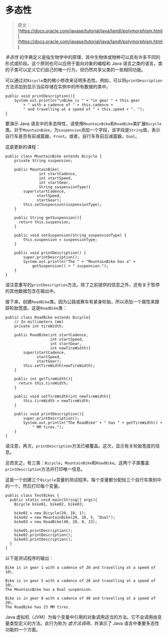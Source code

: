 # 多态性

> 原文： [https://docs.oracle.com/javase/tutorial/java/IandI/polymorphism.html](https://docs.oracle.com/javase/tutorial/java/IandI/polymorphism.html)

_多态性_ 的字典定义是指生物学中的原理，其中生物体或物种可以具有许多不同的形式或阶段。这个原则也可以应用于面向对象的编程和 Java 语言之类的语言。类的子类可以定义它们自己的唯一行为，但仍然共享父类的一些相同功能。

可以通过对`Bicycle`类的微小修改来证明多态性。例如，可以将`printDescription`方法添加到显示当前存储在实例中的所有数据的类中。

```
public void printDescription(){
    System.out.println("\nBike is " + "in gear " + this.gear
        + " with a cadence of " + this.cadence +
        " and travelling at a speed of " + this.speed + ". ");
}

```

要演示 Java 语言中的多态特性，请使用`MountainBike`和`RoadBike`类扩展`Bicycle`类。对于`MountainBike`，为`suspension`添加一个字段，该字段是`String`值，表示自行车是否有前减震器，`Front`。或者，自行车有前后减震器，`Dual`。

这是更新的课程：

```
public class MountainBike extends Bicycle {
    private String suspension;

    public MountainBike(
               int startCadence,
               int startSpeed,
               int startGear,
               String suspensionType){
        super(startCadence,
              startSpeed,
              startGear);
        this.setSuspension(suspensionType);
    }

    public String getSuspension(){
      return this.suspension;
    }

    public void setSuspension(String suspensionType) {
        this.suspension = suspensionType;
    }

    public void printDescription() {
        super.printDescription();
        System.out.println("The " + "MountainBike has a" +
            getSuspension() + " suspension.");
    }
} 

```

请注意重写的`printDescription`方法。除了之前提供的信息之外，还有关于暂停的其他数据包含在输出中。

接下来，创建`RoadBike`类。因为公路或赛车有紧身轮胎，所以添加一个属性来跟踪轮胎宽度。这是`RoadBike`类：

```
public class RoadBike extends Bicycle{
    // In millimeters (mm)
    private int tireWidth;

    public RoadBike(int startCadence,
                    int startSpeed,
                    int startGear,
                    int newTireWidth){
        super(startCadence,
              startSpeed,
              startGear);
        this.setTireWidth(newTireWidth);
    }

    public int getTireWidth(){
      return this.tireWidth;
    }

    public void setTireWidth(int newTireWidth){
        this.tireWidth = newTireWidth;
    }

    public void printDescription(){
        super.printDescription();
        System.out.println("The RoadBike" + " has " + getTireWidth() +
            " MM tires.");
    }
}

```

请注意，再次，`printDescription`方法已被覆盖。这次，显示有关轮胎宽度的信息。

总而言之，有三类：`Bicycle`，`MountainBike`和`RoadBike`。这两个子类覆盖`printDescription`方法并打印唯一信息。

这是一个创建三个`Bicycle`变量的测试程序。每个变量都分配给三个自行车类别中的一个。然后打印每个变量。

```
public class TestBikes {
  public static void main(String[] args){
    Bicycle bike01, bike02, bike03;

    bike01 = new Bicycle(20, 10, 1);
    bike02 = new MountainBike(20, 10, 5, "Dual");
    bike03 = new RoadBike(40, 20, 8, 23);

    bike01.printDescription();
    bike02.printDescription();
    bike03.printDescription();
  }
}

```

以下是测试程序的输出：

```
Bike is in gear 1 with a cadence of 20 and travelling at a speed of 10\. 

Bike is in gear 5 with a cadence of 20 and travelling at a speed of 10\. 
The MountainBike has a Dual suspension.

Bike is in gear 8 with a cadence of 40 and travelling at a speed of 20\. 
The RoadBike has 23 MM tires.

```

Java 虚拟机（JVM）为每个变量中引用的对象调用适当的方法。它不会调用由变量类型定义的方法。此行为称为 _虚方法调用_，并演示了 Java 语言中重要多态性功能的一个方面。